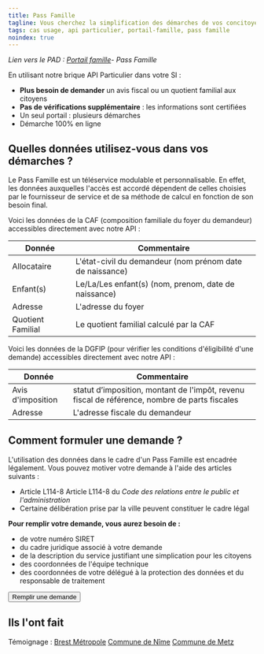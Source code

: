 ```yaml
---
title: Pass Famille
tagline: Vous cherchez la simplification des démarches de vos concitoyens ? Créez un pass famille
tags: cas usage, api particulier, portail-famille, pass famille
noindex: true
---
```

 *Lien vers le PAD : [Portail famille](/guide/portail-famille)- Pass Famille*
 
En utilisant notre brique API Particulier dans votre SI : 
- **Plus besoin de demander** un avis fiscal ou un quotient familial aux citoyens
- **Pas de vérifications supplémentaire** : les informations sont certifiées
- Un seul portail : plusieurs démarches 
- Démarche 100% en ligne

## Quelles données utilisez-vous dans vos démarches ?

Le Pass Famille est un téléservice modulable et personnalisable. En effet, les données auxquelles l'accès est accordé dépendent de celles choisies par le fournisseur de service et de sa méthode de calcul en fonction de son besoin final.

Voici les données de la CAF (composition familiale du foyer du demandeur) accessibles directement avec notre API : 

| Donnée            | Commentaire                                              |
| ----------------- | -------------------------------------------------------- |
| Allocataire       | L'état-civil du demandeur (nom prénom date de naissance) |
| Enfant(s)         | Le/La/Les enfant(s) (nom, prenom, date de naissance)     |
| Adresse           | L'adresse du foyer                                       |
| Quotient Familial | Le quotient familial calculé par la CAF                  |

Voici les données de la DGFIP (pour vérifier les conditions d'éligibilité d'une demande) accessibles directement avec notre API :

| Donnée            | Commentaire                                                                                  |
| ----------------- | -------------------------------------------------------------------------------------------- |
| Avis d'imposition | statut d’imposition, montant de l'impôt, revenu fiscal de référence, nombre de parts fiscales |
| Adresse           | L'adresse fiscale du demandeur                                                                |


## Comment formuler une demande ?

L'utilisation des données dans le cadre d'un Pass Famille est encadrée légalement. Vous pouvez motiver votre demande à l'aide des articles suivants :

* Article L114-8 <External href="https://www.legifrance.gouv.fr/affichCodeArticle.do?idArticle=LEGIARTI000033219997&cidTexte=LEGITEXT000031366350&dateTexte=20161009"> Article L114-8 </External> du *Code des relations entre le public et l'administration* 
* Certaine délibération prise par la ville peuvent constituer le cadre légal

**Pour remplir votre demande, vous aurez besoin de :**

- de votre numéro SIRET
- du cadre juridique associé à votre demande
- de la description du service justifiant une simplication pour les citoyens
- des coordonnées de l'équipe technique
- des coordonnées de votre délégué à la protection des données et du responsable de traitement

<Button href="https://signup.api.gouv.fr/api-particulier">Remplir une demande</Button>


## Ils l'ont fait

Témoignage :
[Brest Métropole](https://signup.api.gouv.fr/api-particulier/1255#donnees) 
[Commune de Nîme](https://signup.api.gouv.fr/api-particulier/129#organisation)
[Commune de Metz](https://signup.api.gouv.fr/api-particulier/626#organisation)
